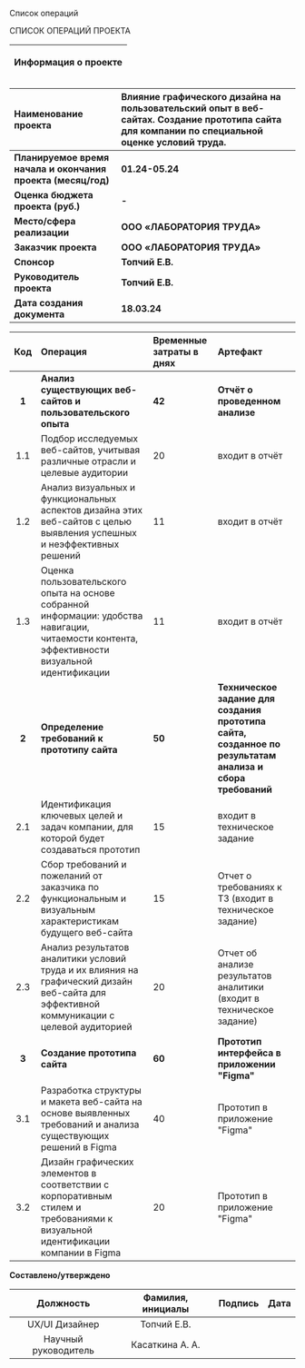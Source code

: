 ﻿Список операций

СПИСОК ОПЕРАЦИЙ ПРОЕКТА

|<p>**Информация о проекте**</p><p></p>|
| :-: |

|**Наименование проекта**|**Влияние графического дизайна на пользовательский опыт в веб-сайтах. Создание прототипа сайта для компании по специальной оценке условий труда.**|
| :- | :- |
|**Планируемое время начала и окончания проекта (месяц/год)**|<p>**01.24-05.24**</p><p></p>|
|**Оценка бюджета проекта (руб.)**|**-**|
|**Место/сфера реализации**|**ООО «ЛАБОРАТОРИЯ ТРУДА»**|
|**Заказчик проекта**|**ООО «ЛАБОРАТОРИЯ ТРУДА»**|
|**Спонсор**|**Топчий Е.В.**|
|**Руководитель проекта**|**Топчий Е.В.**|
|**Дата создания документа**|**18.03.24**|



|**Код**|**Операция**|**Временные затраты в днях**|**Артефакт**|
| :-: | :- | :- | :- |
|**1**|**Анализ существующих веб-сайтов и пользовательского опыта**|**42**|**Отчёт о проведенном анализе**|
|1\.1|Подбор исследуемых веб-сайтов, учитывая различные отрасли и целевые аудитории|20|входит в отчёт|
|1\.2|Анализ визуальных и функциональных аспектов дизайна этих веб-сайтов с целью выявления успешных и неэффективных решений|11|входит в отчёт|
|1\.3|Оценка пользовательского опыта на основе собранной информации: удобства навигации, читаемости контента, эффективности визуальной идентификации|11|входит в отчёт|
|**2**|**Определение требований к прототипу сайта**|**50**|**Техническое задание для создания прототипа сайта, созданное по результатам анализа и сбора требований**|
|2\.1|Идентификация ключевых целей и задач компании, для которой будет создаваться прототип|15|входит в техническое задание|
|2\.2|Сбор требований и пожеланий от заказчика по функциональным и визуальным характеристикам будущего веб-сайта|15|Отчет о требованиях к ТЗ (входит в техническое задание)|
|2\.3|Анализ результатов аналитики условий труда и их влияния на графический дизайн веб-сайта для эффективной коммуникации с целевой аудиторией|20|Отчет об анализе результатов аналитики (входит в техническое задание)|
|**3**|**Создание прототипа сайта**|**60**|**Прототип интерфейса в приложении "Figma"**|
|3\.1|Разработка структуры и макета веб-сайта на основе выявленных требований и анализа существующих решений в Figma|40|Прототип в приложение "Figma"|
|3\.2|Дизайн графических элементов в соответствии с корпоративным стилем и требованиями к визуальной идентификации компании в Figma|20|Прототип в приложение "Figma"|



**Составлено/утверждено**

|**Должность**|**Фамилия, инициалы**|**Подпись**|**Дата**|
| :-: | :-: | :-: | :-: |
|UX/UI Дизайнер|Топчий Е.В.|
|Научный руководитель | Касаткина А. А. | 
